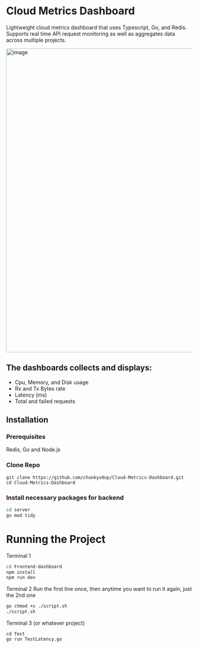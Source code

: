 # Cloud Metrics Dashboard
Lightweight cloud metrics dashboard that uses Typescript, Go, and Redis. Supports real time API request monitoring as well as aggregates data across multiple projects.

<img width="1506" height="818" alt="image" src="https://github.com/user-attachments/assets/524a23b6-2e9c-4348-b6ff-e74954dd20d2" />

## The dashboards collects and displays:
- Cpu, Memory, and Disk usage
- Rx and Tx Bytes rate
- Latency (ms)
- Total and failed requests

## Installation

### Prerequisites
Redis, Go and Node.js

### Clone Repo
```
git clone https://github.com/chunkys0up/Cloud-Metrics-Dashboard.git
cd Cloud-Metrics-Dashboard
```

### Install necessary packages for backend
```bash
cd server
go mod tidy
```

# Running the Project
Terminal 1
```bash
cd Frontend-dashboard
npm install
npm run dev
```

Terminal 2
Run the first line once, then anytime you want to run it again, just the 2nd one
```bash
go chmod +x ./script.sh 
./script.sh
```

Terminal 3 (or whatever project)
```
cd Test
go run TestLatency.go
```








